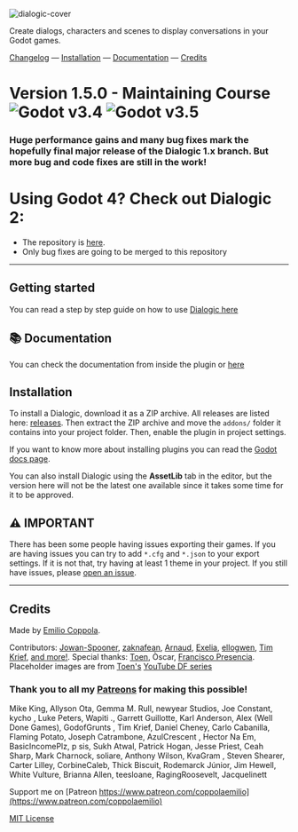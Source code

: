 ![dialogic-cover](https://user-images.githubusercontent.com/2206700/156223574-5052c607-408e-4143-80b5-c4aed1cf29a2.png)

Create dialogs, characters and scenes to display conversations in your Godot games. 

[Changelog](./addons/dialogic/Documentation/Content/Changelog.md) — 
[Installation](#installation) — 
[Documentation](./addons/dialogic/Documentation/Content/Welcome.md) — 
[Credits](#credits)


# Version 1.5.0 - Maintaining Course ![Godot v3.4](https://img.shields.io/badge/Godot-v3.4-%23478cbf) ![Godot v3.5](https://img.shields.io/badge/Godot-v3.5-%23478cbf)

### Huge performance gains and many bug fixes mark the hopefully final major release of the Dialogic 1.x branch. But more bug and code fixes are still in the work!


# Using Godot 4? Check out Dialogic 2:
- The repository is [here](https://github.com/dialogic-godot/dialogic).
- Only bug fixes are going to be merged to this repository


-----
## Getting started

You can read a step by step guide on how to use [Dialogic here](./addons/dialogic/Documentation/Content/Tutorials/BeginnersGuideStepByStep.md)

## 📚 Documentation
You can check the documentation from inside the plugin or [here](./addons/dialogic/Documentation/Content/Welcome.md)

## Installation

To install a Dialogic, download it as a ZIP archive. All releases are listed here: [releases](https://github.com/dialogic-godot/dialogic/releases). Then extract the ZIP archive and move the `addons/` folder it contains into your project folder. Then, enable the plugin in project settings.

If you want to know more about installing plugins you can read the [Godot docs page](https://docs.godotengine.org/en/stable/tutorials/plugins/editor/installing_plugins.html).

You can also install Dialogic using the **AssetLib** tab in the editor, but the version here will not be the latest one available since it takes some time for it to be approved.

## ⚠ IMPORTANT
There has been some people having issues exporting their games. If you are having issues you can try to add `*.cfg` and `*.json` to your export settings. If it is not that, try having at least 1 theme in your project. If you still have issues, please [open an issue](https://github.com/dialogic-godot/dialogic-1/issues).


---

## Credits
Made by [Emilio Coppola](https://github.com/coppolaemilio).

Contributors: [Jowan-Spooner](https://github.com/Jowan-Spooner), [zaknafean](https://github.com/zaknafean), [Arnaud](https://github.com/arnaudvergnet), [Exelia](https://github.com/exelia-antonov), [ellogwen](https://github.com/ellogwen), [Tim Krief](https://github.com/timkrief), [and more!](https://github.com/coppolaemilio/dialogic/graphs/contributors). Special thanks: [Toen](https://twitter.com/ToenAndreMC), Òscar, [Francisco Presencia](https://francisco.io/). Placeholder images are from [Toen's](https://toen.world/) [YouTube DF series](https://www.youtube.com/watch?v=B1ggwiat7PM)

### Thank you to all my [Patreons](https://www.patreon.com/coppolaemilio) for making this possible!

Mike King, 
Allyson Ota, 
Gemma M. Rull, 
newyear Studios, 
Joe Constant, 
kycho , 
Luke Peters, 
Wapiti ., 
Garrett Guillotte, 
Karl Anderson, 
Alex (Well Done Games), 
GodofGrunts , 
Tim Krief, 
Daniel Cheney, 
Carlo Cabanilla, 
Flaming Potato, 
Joseph Catrambone, 
AzulCrescent , 
Hector Na Em, 
BasicIncomePlz, 
p sis, 
Sukh Atwal, 
Patrick Hogan, 
Jesse Priest, 
Ceah Sharp, 
Mark Charnock, 
soliare, 
Anthony Wilson, 
KvaGram , 
Steven Shearer, 
Carter Lilley, 
CorbineCaleb, 
Thick Biscuit, 
Rodemarck Júnior, 
Jim Hewell, 
White Vulture, 
Brianna Allen, 
teesloane, 
RagingRoosevelt, 
Jacquelinett



Support me on [Patreon https://www.patreon.com/coppolaemilio](https://www.patreon.com/coppolaemilio)

[MIT License](https://github.com/coppolaemilio/dialogic/blob/main/LICENSE)
